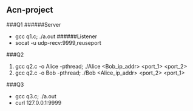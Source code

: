 ## Acn-project

###Q1 
######Server
- gcc q1.c; ./a.out
######Listener 
- socat -u udp-recv:9999,reuseport

###Q2
1. gcc q2.c -o Alice -pthread; ./Alice <Bob_ip_addr> <port_1> <port_2>
2. gcc q2.c -o Bob -pthread; ./Bob <Alice_ip_addr> <port_2> <port_1>

###Q3
- gcc q3.c; ./a.out
- curl 127.0.0.1:9999
